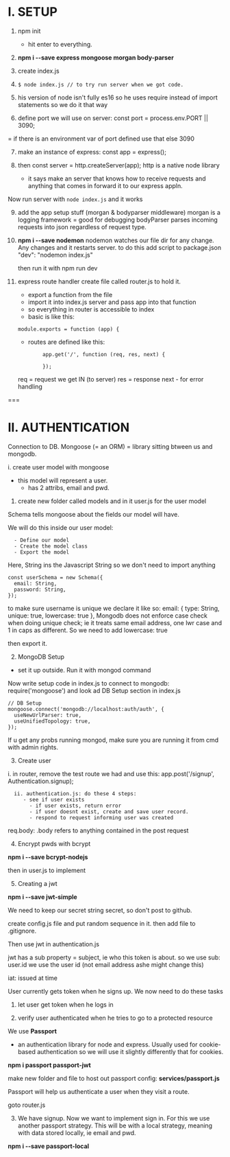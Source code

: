 # I. SETUP

1.  npm init

    - hit enter to everything.

2.  **npm i --save express mongoose morgan body-parser**
3.  create index.js

4.  `$ node index.js // to try run server when we got code.`

5.  his version of node isn't fully es16 so he uses require instead of import statements so we do it that way

6.  define port we will use on server:
    const port = process.env.PORT || 3090;

= if there is an environment var of port defined use that else 3090

7. make an instance of express:
   const app = express();

8. then const server = http.createServer(app);
   http is a native node library
   - it says make an server that knows how to receive requests and anything that comes in forward it to our express appln.

Now run server with `node index.js` and it works

9. add the app setup stuff (morgan & bodyparser middleware)
   morgan is a logging framework = good for debugging
   bodyParser parses incoming requests into json regardless of request type.

10. **npm i --save nodemon**
    nodemon watches our file dir for any change. Any changes and it restarts server.
    to do this add script to package.json
    "dev": "nodemon index.js"

    then run it with npm run dev

11. express route handler
    create file called router.js to hold it.

    - export a function from the file
    - import it into index.js server and pass app into that function
    - so everything in router is accessible to index
    - basic is like this:

    ```
    module.exports = function (app) {
    ```

    - routes are defined like this:

    ```
            app.get('/', function (req, res, next) {

            });
    ```

    req = request we get IN (to server)
    res = response
    next - for error handling

===

# II. AUTHENTICATION

Connection to DB.
Mongoose (= an ORM) = library sitting btween us and mongodb.

i. create user model with mongoose

- this model will represent a user.
  - has 2 attribs, email and pwd.

1. create new folder called models
   and in it user.js for the user model

Schema tells mongoose about the fields our model will have.

We will do this inside our user model:

      - Define our model
      - Create the model class
      - Export the model

Here, String ins the Javascript String so we don't need to import anything

```
const userSchema = new Schema({
  email: String,
  password: String,
});

```

to make sure username is unique we declare it like so: email: { type: String, unique: true, lowercase: true },
Mongodb does not enforce case check when doing unique check; ie it treats same email address, one lwr case and 1 in caps as different. So we need to add lowercase: true

then export it.

2. MongoDB Setup

- set it up outside. Run it with mongod command

Now write setup code in index.js to connect to mongodb:
require('mongoose') and look ad DB Setup section in index.js

```
// DB Setup
mongoose.connect('mongodb://localhost:auth/auth', {
  useNewUrlParser: true,
  useUnifiedTopology: true,
});
```

If u get any probs running mongod, make sure you are running it from cmd with admin rights.

3. Create user

i. in router, remove the test route we had and use this:
app.post('/signup', Authentication.signup);

```
  ii. authentication.js: do these 4 steps:
     - see if user exists
       - if user exists, return error
       - if user doesnt exist, create and save user record.
       - respond to request informing user was created
```

req.body: .body refers to anything contained in the post request

4. Encrypt pwds with bcrypt

**npm i --save bcrypt-nodejs**

then in user.js to implement

5. Creating a jwt

**npm i --save jwt-simple**

We need to keep our secret string secret, so don't post to github.

create config.js file and put random sequence in it. then add file to .gitignore.

Then use jwt in authentication.js

jwt has a sub property = subject, ie who this token is about.
so we use sub: user.id we use the user id (not email address ashe might change this)

iat: issued at time

User currently gets token when he signs up. We now need to do these tasks

1. let user get token when he logs in

2. verify user authenticated when he tries to go to a protected resource

We use **Passport**

- an authentication library for node and express. Usually used for cookie-based authentication so we will use it slightly differently that for cookies.

**npm i passport passport-jwt**

make new folder and file to host out passport config: **services/passport.js**

Passport will help us authenticate a user when they visit a route.

goto router.js

3. We have signup. Now we want to implement sign in. For this we use another passport strategy.
   This will be with a local strategy, meaning with data stored locally, ie email and pwd.

**npm i --save passport-local**

